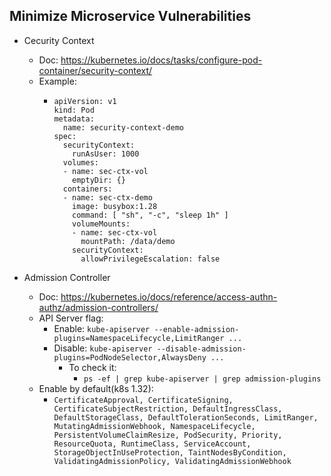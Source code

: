 ## Minimize Microservice Vulnerabilities

- Cecurity Context
  - Doc: <https://kubernetes.io/docs/tasks/configure-pod-container/security-context/>
  - Example:
    - ```
      apiVersion: v1
      kind: Pod
      metadata:
        name: security-context-demo
      spec:
        securityContext:
          runAsUser: 1000
        volumes:
        - name: sec-ctx-vol
          emptyDir: {}
        containers:
        - name: sec-ctx-demo
          image: busybox:1.28
          command: [ "sh", "-c", "sleep 1h" ]
          volumeMounts:
          - name: sec-ctx-vol
            mountPath: /data/demo
          securityContext:
            allowPrivilegeEscalation: false
      ```

- Admission Controller
  - Doc: <https://kubernetes.io/docs/reference/access-authn-authz/admission-controllers/>
  - API Server flag:
    - Enable: `kube-apiserver --enable-admission-plugins=NamespaceLifecycle,LimitRanger ...`
    - Disable: `kube-apiserver --disable-admission-plugins=PodNodeSelector,AlwaysDeny ...`
      - To check it:
        - `ps -ef | grep kube-apiserver | grep admission-plugins`
  - Enable by default(k8s 1.32):
    - `CertificateApproval, CertificateSigning, CertificateSubjectRestriction, DefaultIngressClass, DefaultStorageClass, DefaultTolerationSeconds, LimitRanger, MutatingAdmissionWebhook, NamespaceLifecycle, PersistentVolumeClaimResize, PodSecurity, Priority, ResourceQuota, RuntimeClass, ServiceAccount, StorageObjectInUseProtection, TaintNodesByCondition, ValidatingAdmissionPolicy, ValidatingAdmissionWebhook`
    
